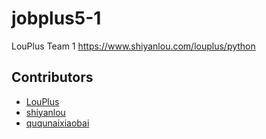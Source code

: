 # jobplus5-1

LouPlus Team 1 https://www.shiyanlou.com/louplus/python


## Contributors

* [LouPlus](https://github.com/LouPlus/)
* [shiyanlou](https://github.com/shiyanlou/)
* [ququnaixiaobai](https://github.com/ququnaixiaobai)
